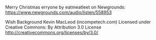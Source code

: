 Merry Christmas erryone by eatmeatleet on Newgrounds: https://www.newgrounds.com/audio/listen/558953

Wish Background Kevin MacLeod (incompetech.com)
Licensed under Creative Commons: By Attribution 3.0 License
http://creativecommons.org/licenses/by/3.0/
